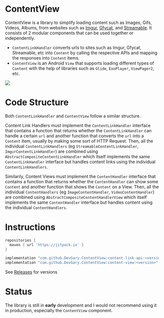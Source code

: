 # ContentView

ContentView is a library to simplify loading content such as Images, Gifs, Videos, Albums, from websites such as [Imgur](https://imgur.com/), [Gfycat](https://gfycat.com/), and [Streamable](https://streamable.com/). It consists of 2 modular components that can be used together or independently.

- `ContentLinkHandler` converts urls to sites such as Imgur, Gfycat, Streamable, etc into `Content` by calling the respective APIs and mapping the responses into `Content` items.
- `ContentView` is an Android `View` that supports loading different types of `Content` with the help of libraries such as `Glide`, `ExoPlayer`, `ViewPager2`, etc.

![](demo.webp)

# Code Structure
Both `ContentLinkHandler` and `ContentView` follow a similar structure. 

Content Link Handlers must implement the `ContentLinkHandler` interface that contains a function that returns whether the `ContentLinkHandler` can handle a certain `url` and another function that converts the `url` into a `Content` item, usually by making some sort of HTTP Request. Then, all the individual `ContentLinkHandlers` (eg `StreamableContentLinkHandler`, `ImgurContentLinkHandler`) are combined using `AbstractCompositeContentLinkHandler` which itself implements the same `ContentLinkHandler` interface but handles content links using the individual `ContentLinkHandlers`.

Similarily, Content Views must implement the `ContentHandler` interface that contains a function that returns whether the `ContentHandler` can show some `Content` and  another function that shows the `Content` on a View. Then, all the individual `ContentHandlers` (eg `ImageContentHandler`, `VideoContentHandler`) are combined using `AbstractCompositeContentHandlerView` which itself implements the same `ContentHandler` interface but handles content using the individual `ContentHandlers`.

# Instructions
```gradle
repositories {
  maven { url 'https://jitpack.io' }
}
```

```gradle
implementation "com.github.DevGary.ContentView:content-link-api:<version>"
implementation "com.github.DevGary.ContentView:content-view:<version>"
```

See [Releases](https://github.com/DevGary/ContentView/releases) for versions

# Status
The library is still in **early** development and I would not recommend using it in production, especially the `ContentView` component.

